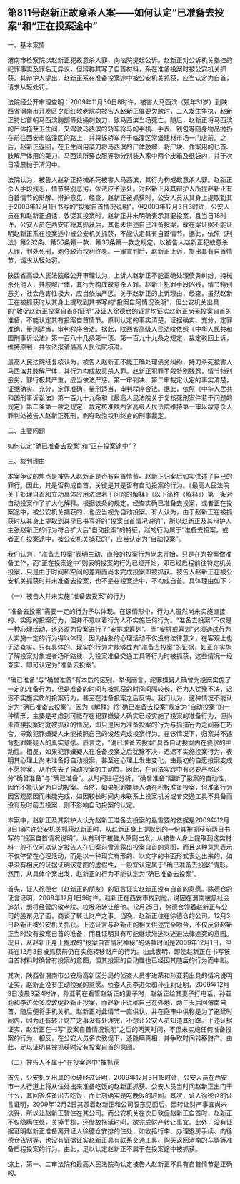 ## 第811号赵新正故意杀人案——如何认定“已准备去投案”和“正在投案途中”

一、基本案情

渭南市检察院以赵新正犯故意杀人罪，向法院提起公诉。赵新正对公诉机关指控的犯罪事实及罪名无异议，但辩称其写了自首材料，系在准备投案时被公安机关抓获。其辩护人提出，赵新正系在准备投案途中被公安机关抓获，应当认定为自首，请求从轻处罚。

法院经公开审理查明：2009年11月30日8时许，被害人马西滨（殁年31岁）到陕西省渭南市开发区夕阳红敬老院向被告人赵新正催要欠款时，二人发生争执，赵新正持匕首朝马西滨胸部等处捅刺数刀，致马西滨当场死亡。随后，赵新正将马西滨的尸体拖至卫生间，又驾驶马西滨的轿车将马的手机、手表、钱包等随身物品抛扔在前往西安市临潼区的路上，并将该轿车弃于临潼区常堡建材市场一门店前。之后，赵新正返回，在卫生间用菜刀将马西滨的尸体肢解，将尸块、作案用的匕首、肢解尸体用的菜刀、马西滨所穿衣服等物分别装入家中两个皮箱及纸袋内，并于次日凌晨抛于渭河中。

法院认为，被告人赵新正持械杀死被害人马西滨，其行为构成故意杀人罪。赵新正杀人手段残忍，情节特别恶劣，依法应予惩处。对赵新正及其辩护人所提赵新正有自首情节的辩解、辩护意见，经查，赵新正被抓获时，公安人员从其身上提取到其于2009年12月1日书写的“投案自首情况说明”，但2009年12月3日3时许，公安人员在和赵新正通话，敦促其投案时，赵新正并未明确表示其要投案，且当日18时许，公安人员在西安市将其抓获后，其也未供述自己准备投案，故在案证据不能证明赵新正系在投案途中被公安机关抓获，不能认定其有自首情节。据此，依照《刑法》第232条、第56条第一款、第36条第一款之规定，以被告人赵新正犯故意杀人罪，判处死刑，剥夺政治权利终身。一审宣判后，赵新正上诉，提出其有自首情节，请求从轻处罚。

陕西省高级人民法院经公开审理认为，上诉人赵新正不能正确处理债务纠纷，持械杀死他人，并肢解尸体，其行为构成故意杀人罪。赵新正犯罪手段凶残，情节特别恶劣，社会危害性极大，应当依法严惩。关于赵新正的上诉理由，经查，虽然赵新正在被抓获时从其身上提取到其书写的“投案自阿情况说明”，但公安机关出具的“敦促赵新正投案自首的证明”及证人徐德仓的证言均证实赵新正尚无投案自首的准备，不能认定其有投案自首情节。原判认定的事实清楚，证据确实、充分，定罪准确，量刑适当，审判程序合法。据此，陕西省高级人民法院依照《中华人民共和国刑事诉讼法》第一百八十几条第一项、第一百九十九条之规定，裁定驳回上诉，维持原判，并依法报请最高人民法院核准。

最高人民法院经复核认为，被告人赵新正不能正确处理债务纠纷，持刀杀死被害人马西滨并肢解尸体，其行为构成故意杀人罪。赵新正犯罪手段特别残忍，情节特别恶劣，罪行极其严重，应当依法严惩。第一审判决、第二审裁定认定的事实清楚，证据确实、充分，定罪准确，量刑适当，审判程序合法。据此，依照《中华人民共和国刑事诉讼法》第一百九十九条和《最高人民法院关于复核死刑案件若干问题的规定》第二条第一款之规定，裁定核准陕西省高级人民法院维持第一审以故意杀人罪判处被告人赵新正死刑，剥夺政治权利终身的刑事裁定。

二、主要问题

如何认定“确已准备去投案”和“正在投案途中”？

三、裁判理由

本案争议的焦点是被告人赵新正是否有自首情节。赵新正归案后如实供述了自己的罪行。因此，其是否构成自首，关键是其是否有自动投案的行为。《最高人民法院关于处理自首和立功具体应用法律若干问题的解释》（以下简称《解释》）第一条对自动投案作了扩大化解释。根据该条的规定，经查实确已准备去投案，或者正在投案途中，被公安机关捕获的，也应当视为自动投案。有人认为，由于赵新正在被抓获时从其身上提取到其早已书写好的“投案自首情况说明”，所以赵新正及其辩护人主张赵新正的行为符合扩大后“自动投案”的特征，赵的行为属于“准备去投案，或者正在投案途中，被公安机关捕获的”，应当认定为“自动投案”。

我们认为，“准备去投案”表明主动、直接的投案行为尚未开始，只是在为投案做准备工作，而“正在投案途中”则表明投案的行为已经开始，即已经启程前往特定机关投案，只是由于时间和空间的差距而尚未完成投案即被抓获。被告人赵新正在被公安机关抓获时并未准备去投案，也不是在投案途中，不构成自首。具体理由如下：

（一）被告人并未实施“准备去投案”的行为

“准备去投案”需要一定的行为予以体现。在该情形中，行为人虽然尚未实施直接的、实际的投案行为，但并不意味着行为人不实施任何行为。“准备去投案”不仅是一种心理活动，还必须为投案进行了“安排或筹划”。而“安排或筹划”必须通过行为人实施一定的行为得以体现，因为抽象的心理活动不仅没有法律意义，在客观上也无法查实。只有具体的、现实的行为才能够成为“准备去投案”的证据，如正在实施了解投案对象或者场所路线、为投案准备交通工具等行为时被抓获，这些情况一经查实，即可认定为“准备去投案”。

“确已准备”与“确曾准备”有本质的区别。举例而言，犯罪嫌疑人确曾为投案实施了一定的准备行为，但是准备的时间与被抓获的时间间隔较长，行为人犹豫不决，迟迟不实施实质的投案行为，甚至在准备投案之后反悔。我们认为，这种情况不能认定为“确已准备去投案”。因为《解释》将“确已准备去投案”规定为“自动投案”的一种情形，主要是考虑到可能存在犯罪嫌疑人确实已经实施了投案的准备行为，但尚未直接投案时就被抓获的情况，即只是因为准备投案的行为与抓捕行为之间存在巧合，导致犯罪嫌疑人未能按照自己的设想完成投案行为。在该情况下，归案并不违背犯罪嫌疑人的真实意愿。质言之，“确已准备去投案”具备自动投案内在要求的主动性。相反，如果犯罪嫌疑人在准备投案之后犹豫不决，迟迟不实施投案行为，表明其心理上尚未准备好自动投案，甚至在心理上发生变化，由最初的自愿投案变成不愿投案，从而失去了自动投案的主动性。因此，在司法实践中有必要严格区分“确曾准备”与“确已准备”。从时间进程分析，“确曾准备”阻断了投案的自动性，因而不能认定为自动投案。当然，如果犯罪嫌疑人确在积极准备投案，但准备行为因客观原因而未能完成，如因较长时间内未联系上投案机关或者交通工具不具备而没有及时前去投案，则不影响自动投案的认定。

本案中，赵新正及其辩护人认为赵新正准备去投案的最重要的依据是2009年12月3日18时许公安机关抓获赵新正时，从赵新正身上提取到的一份其被抓获前两日书写的“投案自首情况说明”。从有利于被告人原则出发，从被告人身上提取到这类材料一般不仅可以认定被告人在归案前曾流露出投案自首的意图，而且这种意思表示不仅停留在心理活动，而是以一种现实有形的、以文字的书面形式表达出来的，如果没有相反的证据证明该意图的虚假性，一般宜认定属于“确已准备去投案”情形。然而，从具体个案出发，赵新正的行为不能认定为“确已准备去投案”。

首先，证人徐德仓（赵新正的朋友）的证言证实赵新正没有自首的意愿。除德仓的证言证明，2009年12月1日9时许，赵新正在西安市找到他，说因在渭南被黑社会追杀，想将经营的敬老院、垃圾场转让给他。12月25日，徐德仓领着赵新正与公司的股东见了面，商谈了转让财产之事。当晚，赵新正住在徐德仓的公司。12月3日赵新正被公安机关抓获。上述证言与赵新正的相关供述完全吻合，不仅反证赵新正当时没有投案自首的准备，而且证明其有可能继续潜逃以逃避法律追究的意图。况且，从赵新正身上提取的“投案自首情况神秘”的落款时间是2009年12月1日，但其在12月3日被抓获前仍在实施转移财产的行为。由此表明，即使赵新正在书写该自首材料时确曾有投案的意图，但其投案的自动性也已经因其随后的行为而中断。

其次，陕西省渭南市公安局高新区分局的侦查人员李进荣和孙亚莉出具的情况说明证实，赵新正没有主动投案的意愿。侦查人员李进荣和孙亚莉证明，2009年12月3日凌晨3至4时许，孙亚莉在看管赵新正的妻子时，赵新正给其妻子打电话，孙亚莉和李进荣多次敦促赵新正投案，而赵新正谎称自己在外地，两三天后回渭南自首，随后便将手机关机。赵新正对此情节一直供认，并在庭审中供称是为了拖延时间内，因为还有转让财产之事没有处理完，不想让公安人员知道其行踪。上述证据证实，赵新正在书写“投案自首情况说明”之后的两天时间，不但未实施任何准备投案的行为，相反，在公安人员多次敦促下，还隐瞒真相，并争取时间转移财产。由此，足以证明其被抓获时没有投案自首的意图。

（二）被告人不属于“在投案途中”被抓获

首先，公安机关出具的侦破经过证明，2009年12月3日18时许，公安人员在西安市一人行道上将从住处出来准备吃饭的赵新正抓获。公安人员当时问赵新正出门干什么，其回答准备出去吃饭，而此刻确实是吃晚饭的时间。其次，证人徐德仓的证言证明，2009年12月2日其领着赵新正和公司股东见面后，因转让财产事宜尚未谈妥，所以让赵新正暂住在其公司。而公安机关在次日敦促赵新正自首时，赵新正不仅隐瞒住处，关掉手机，还借故拖延时间，欲完成财产转让事宜。此外，没有证据证明赵新正准备离开证人徐德仓安排的住处，如收拾行李、办理退房手续、向徐德仓告别等，也没有证据证实赵新正具有联系交通工具、购买返回渭南的车票等准备启程投案的行为。由此，足以认定赵新正不属于在投案途中被抓获。

综上，第一、二审法院和最高人民法院均认定被告人赵新正不具有自首情节是正确的。